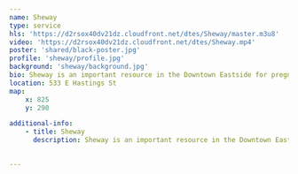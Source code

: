 ```yaml
---
name: Sheway
type: service
hls: 'https://d2rsox40dv21dz.cloudfront.net/dtes/Sheway/master.m3u8'
video: 'https://d2rsox40dv21dz.cloudfront.net/dtes/Sheway.mp4'
poster: 'shared/black-poster.jpg'
profile: 'sheway/profile.jpg'
background: 'sheway/background.jpg'
bio: Sheway is an important resource in the Downtown Eastside for pregnant women and new moms who are struggling with substance use. Clients can access medical care, counselling, baby care, parenting support, First Nations support services, community referrals and advocacy.
location: 533 E Hastings St
map:
    x: 825
    y: 290

additional-info: 
    - title: Sheway
      description: Sheway is an important resource in the Downtown Eastside for pregnant women and new moms who are struggling with substance use. Clients can access medical care, counselling, baby care, parenting support, First Nations support services, community referrals and advocacy.
    

---
```

